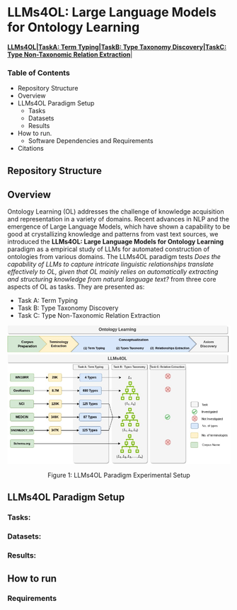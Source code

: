 
# LLMs4OL: Large Language Models for Ontology Learning 

**[LLMs4OL](./README.md#llms4ol-paradigm-setup)|[TaskA: Term Typing](./TaskA/README.md)|[TaskB: Type Taxonomy Discovery](./TaskB/README.md)|[TaskC: Type Non-Taxonomic Relation Extraction](./TaskB/README.md)**|

### Table of Contents
- Repository Structure
- Overview
- LLMs4OL Paradigm Setup
    - Tasks
    - Datasets
    - Results
- How to run.
    - Software Dependencies and Requirements
- Citations

## Repository Structure

## Overview
Ontology Learning (OL) addresses the challenge of knowledge acquisition and representation  in a variety of domains. Recent advances in NLP and the emergence of Large Language Models, which have shown a capability to be good at crystallizing knowledge and patterns from vast text sources, we introduced the **LLMs4OL: Large Language Models for Ontology Learning** paradigm as a empirical study of LLMs for automated construction of ontologies from various domains.  The LLMs4OL paradigm tests *Does the capability of LLMs to capture intricate linguistic relationships translate effectively to OL, given that OL mainly relies on automatically extracting and structuring knowledge from natural language text?* from three core aspects of OL as tasks. They are presented as:

- Task A: Term Typing
- Task B: Type Taxonomy Discovery
- Task C: Type Non-Taxonomic Relation Extraction

![LLMs4OL](images/LLMs4OL.jpg)  
<div align="center">Figure 1: LLMs4OL Paradigm Experimental Setup</div>

## LLMs4OL Paradigm Setup

<!-- 
This repository aims to foster constructing the ORKG using predefined set of predicates existing in the graph.
This directs ORKG users to converge towards selecting predicates added by domain experts while not preventing
them from adding new ones / selecting other ones, as the crowdsourcing concept of the ORKG suggests. Note that this
service and the
Templates Recommendation service
serve the same purpose, but from different perspectives. -->

### Tasks:

### Datasets:

### Results:



## How to run

### Requirements
